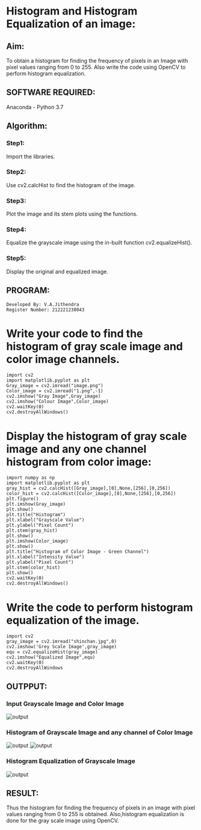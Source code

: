 # Histogram and Histogram Equalization of an image:
## Aim:
To obtain a histogram for finding the frequency of pixels in an Image with pixel values ranging from 0 to 255.
Also write the code using OpenCV to perform histogram equalization.

## SOFTWARE REQUIRED:
Anaconda - Python 3.7

## Algorithm:
### Step1:
Import the libraries.
### Step2:
Use cv2.calcHist to find the histogram of the image.
### Step3:
Plot the image and its stem plots using the functions.
### Step4:
Equalize the grayscale image using the in-built function cv2.equalizeHist().
### Step5:
Display the original and equalized image.

## PROGRAM:
~~~
Developed By: V.A.Jithendra
Register Number: 212221230043
~~~
# Write your code to find the histogram of gray scale image and color image channels.
~~~
import cv2
import matplotlib.pyplot as plt
Gray_image = cv2.imread("image.png")
Color_image = cv2.imread("1.png",-1)
cv2.imshow("Gray Image",Gray_image)
cv2.imshow("Colour Image",Color_image)
cv2.waitKey(0)
cv2.destroyAllWindows()
~~~

# Display the histogram of gray scale image and any one channel histogram from color image:
~~~
import numpy as np
import matplotlib.pyplot as plt
gray_hist = cv2.calcHist([Gray_image],[0],None,[256],[0,256])
color_hist = cv2.calcHist([Color_image],[0],None,[256],[0,256])
plt.figure()
plt.imshow(Gray_image)
plt.show()
plt.title("Histogram")
plt.xlabel("Grayscale Value")
plt.ylabel("Pixel Count")
plt.stem(gray_hist)
plt.show()
plt.imshow(Color_image)
plt.show()
plt.title("Histogram of Color Image - Green Channel")
plt.xlabel("Intensity Value")
plt.ylabel("Pixel Count")
plt.stem(color_hist)
plt.show()
cv2.waitKey(0)
cv2.destroyAllWindows()
~~~
# Write the code to perform histogram equalization of the image. 
~~~
import cv2
gray_image = cv2.imread("shinchan.jpg",0)
cv2.imshow('Grey Scale Image',gray_image)
equ = cv2.equalizeHist(gray_image)
cv2.imshow("Equalized Image",equ)
cv2.waitKey(0)
cv2.destroyAllWindows 
~~~
## OUTPPUT:
### Input Grayscale Image and Color Image
![output](./img/1.png)

### Histogram of Grayscale Image and any channel of Color Image
![output](./img/2.png)
![output](./img/3.png)

### Histogram Equalization of Grayscale Image
![output](./img/4.png)

## RESULT: 
Thus the histogram for finding the frequency of pixels in an image with pixel values ranging from 0 to 255 is obtained. Also,histogram equalization is done for the gray scale image using OpenCV.
